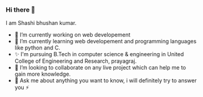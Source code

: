 ### Hi there 👋
I am Shashi bhushan kumar.

- 🔭 I’m currently working on web developement
- 🌱 I’m currently learning web developement and programming languages like python and C.
- ✨ I'm pursuing B.Tech in computer science & engineering in United College of Engineering and Research, prayagraj.
- 👯 I’m looking to collaborate on any live project which can help me to gain more knowledge.
- 💬 Ask me about anything you want to know, i will definitely try to answer you
 ⚡
 
